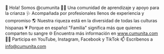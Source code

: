 👋 Hola! Somos @cumunita
👶🏻 Una comunidad de aprendizaje y apoyo para la crianza
🩺 Acompañada por profesionales llenos de experiencia y compromiso
🌎 Nuestra riqueza está en la diversidad de todas las culturas hispanas
💗 Porque en español "Familia" significa más que quienes comparten tu sangre
🌐 Encuentra más información en www.cumunita.com
👍🏼 Participa en YouTube, Instagram, Facebook y TikTok
📫 Escríbenos a info@cumunita.com
